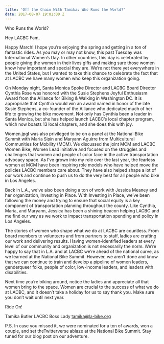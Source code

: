 ```yaml
---
title: 'Off the Chain With Tamika: Who Runs the World?'
date: 2017-08-07 19:01:00 Z
---
```


Who Runs the World?

Hey LACBC Fam,

Happy March! I hope you’re enjoying the spring and getting in a ton of fantastic rides. As you may or may not know, this past Tuesday was International Women’s Day. In other countries, this day is celebrated by people giving the women in their lives gifts and making sure those women know how important and special they are. We’re not there yet everywhere in the United States, but I wanted to take this chance to celebrate the fact that at LACBC we have many women who keep this organization going.

On Monday night, Santa Monica Spoke Director and LACBC Board Director Cynthia Rose was honored with the Susie Stephens Joyful Enthusiasm Award from the Alliance for Biking & Walking in Washington DC. It is appropriate that Cynthia would win an award named in honor of the late Susie Stephens, a co-founder of the Alliance who dedicated much of her life to growing the bike movement. Not only has Cynthia been a leader in Santa Monica, but she has helped launch LACBC’s local chapter program, which now boasts 13 local chapters, and she does this with joy.

Women.jpgI was also privileged to be on a panel at the National Bike Summit with Maria Sipin and Maryann Aguirre from Multicultural Communities for Mobility (MCM). We discussed the joint MCM and LACBC Women Bike, Women Lead initiative and focused on the struggles and challenges that women and people of color face in the active transportation advocacy space. As I’ve grown into my role over the last year, the fearless women at MCM have been inspiring role models who have helped move the policies LACBC members care about. They have also helped shape a lot of our work and continue to push us to do the very best for all people who bike in Los Angeles.

Back in L.A., we’ve also been doing a ton of work with Jessica Meaney and her organization, Investing in Place. With Investing in Place, we’ve been following the money and trying to ensure that social equity is a key component of transportation planning throughout the county. Like Cynthia, Maria, and Maryann, Jessica has been a shining beacon helping LACBC and me find our way as we work to impact transportation spending and policy in Los Angeles.

The stories of women who shape what we do at LACBC are countless. From board members to volunteers and from partners to staff, ladies are crafting our work and delivering results. Having women-identified leaders at every level of our community and organization is not necessarily the norm. We’re happy to say that in L.A. and at LACBC we’re ahead of the national curve, as we learned at the National Bike Summit. However, we aren’t done and know that we can continue to train and develop a pipeline of women leaders, genderqueer folks, people of color, low-income leaders, and leaders with disabilities.

Next time you’re biking around, notice the ladies and appreciate all that women bring to the space. Women are crucial to the success of what we do at LACBC, and it doesn’t take a holiday for us to say thank you. Make sure you don’t wait until next year.

Ride On!


Tamika Butler
LACBC Boss Lady
tamika@la-bike.org

P.S. In case you missed it, we were nominated for a ton of awards, won a couple, and set theTwitterverse ablaze at the National Bike Summit. Stay tuned for our blog post on our adventure.